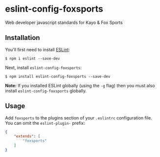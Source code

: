 # eslint-config-foxsports
Web developer javascript standards for Kayo & Fox Sports

## Installation

You'll first need to install [ESLint](http://eslint.org):

```
$ npm i eslint --save-dev
```

Next, install `eslint-config-foxsports`:

```
$ npm install eslint-config-foxsports --save-dev
```

**Note:** If you installed ESLint globally (using the `-g` flag) then you must also install `eslint-config-foxsports` globally.

## Usage

Add `foxsports` to the plugins section of your `.eslintrc` configuration file. You can omit the `eslint-plugin-` prefix:

```json
{
    "extends": [
        "foxsports"
    ]
}
```
